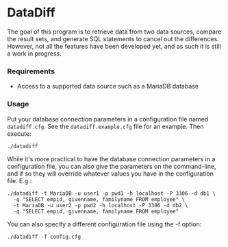 # DataDiff

The goal of this program is to retrieve data from two data sources, compare the
result sets, and generate SQL statements to cancel out the differences. However,
not all the features have been developed yet, and as such it is still a work in
progress.

### Requirements

* Access to a supported data source such as a MariaDB database

### Usage

Put your database connection parameters in a configuration file named 
`datadiff.cfg`. See the `datadiff.example.cfg` file for an example. Then 
execute:

    ./datadiff

While it's more practical to have the database connection parameters in a 
configuration file, you can also give the parameters on the command-line, and if
so they will override whatever values you have in the configuration file. E.g.:

    ./datadiff -t MariaDB -u user1 -p pwd1 -h localhost -P 3306 -d db1 \
      -q "SELECT empid, givenname, familyname FROM employee" \
      -t MariaDB -u user2 -p pwd2 -h localhost -P 3306 -d db2 \
      -q "SELECT empid, givenname, familyname FROM employee"

You can also specify a different configuration file using the -f option:

    ./datadiff -f config.cfg
